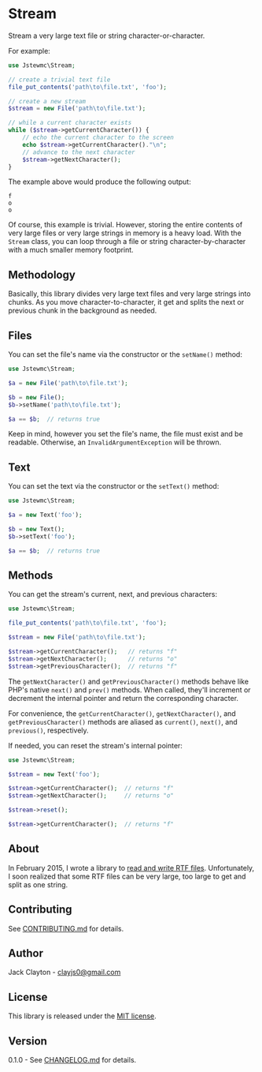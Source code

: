 # Stream

Stream a very large text file or string character-or-character.

For example:

```php
use Jstewmc\Stream;

// create a trivial text file
file_put_contents('path\to\file.txt', 'foo');

// create a new stream
$stream = new File('path\to\file.txt');

// while a current character exists
while ($stream->getCurrentCharacter()) {
	// echo the current character to the screen
	echo $stream->getCurrentCharacter()."\n";	
	// advance to the next character
	$stream->getNextCharacter();
}
```

The example above would produce the following output:

```
f
o
o
```

Of course, this example is trivial. However, storing the entire contents of very large files or very large strings in memory is a heavy load. With the `Stream` class, you can loop through a file or string character-by-character with a much smaller memory footprint.

## Methodology

Basically, this library divides very large text files and very large strings into chunks. As you move character-to-character, it get and splits the next or previous chunk in the background as needed.

## Files

You can set the file's name via the constructor or the `setName()` method:

```php
use Jstewmc\Stream;

$a = new File('path\to\file.txt');

$b = new File();
$b->setName('path\to\file.txt');

$a == $b;  // returns true
```

Keep in mind, however you set the file's name, the file must exist and be readable. Otherwise, an `InvalidArgumentException` will be thrown.

## Text

You can set the text via the constructor or the `setText()` method:

```php
use Jstewmc\Stream;

$a = new Text('foo');

$b = new Text();
$b->setText('foo');

$a == $b;  // returns true
```

## Methods

You can get the stream's current, next, and previous characters:

```php
use Jstewmc\Stream;

file_put_contents('path\to\file.txt', 'foo');

$stream = new File('path\to\file.txt');

$stream->getCurrentCharacter();   // returns "f"
$stream->getNextCharacter();      // returns "o"
$stream->getPreviousCharacter();  // returns "f"
```

The `getNextCharacter()` and `getPreviousCharacter()` methods behave like PHP's native `next()` and `prev()` methods. When called, they'll increment or decrement the internal pointer and return the corresponding character.

For convenience, the `getCurrentCharacter()`, `getNextCharacter()`, and `getPreviousCharacter()` methods are aliased as `current()`, `next()`, and `previous()`, respectively.

If needed, you can reset the stream's internal pointer:

```php
use Jstewmc\Stream;

$stream = new Text('foo');

$stream->getCurrentCharacter();  // returns "f"
$stream->getNextCharacter();     // returns "o"

$stream->reset();

$stream->getCurrentCharacter();  // returns "f"
```

## About

In February 2015, I wrote a library to [read and write RTF files](https://github.com/jstewmc/rtf). Unfortunately, I soon realized that some RTF files can be very large, too large to get and split as one string.

## Contributing

See [CONTRIBUTING.md](https://github.com/jstewmc/stream/blob/master/CONTRIBUTING.md) for details.

## Author

Jack Clayton - [clayjs0@gmail.com](mailto:clayjs0@gmail.com)

## License

This library is released under the [MIT license](https://github.com/jstewmc/stream/blob/master/LICENSE).

## Version

0.1.0 - See [CHANGELOG.md](https://github.com/jstewmc/stream/blob/master/CHANGELOG.md) for details.
